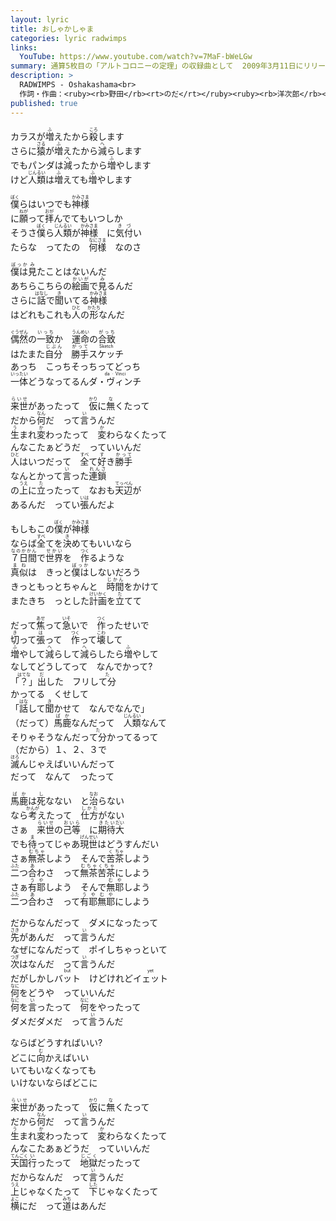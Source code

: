 ```yaml
---
layout: lyric
title: おしゃかしゃま
categories: lyric radwimps
links:
  YouTube: https://www.youtube.com/watch?v=7MaF-bWeLGw
summary: 通算5枚目の「アルトコロニーの定理」の収録曲として	2009年3月11日にリリースした。
description: >
  RADWIMPS - Oshakashama<br>
  作詞・作曲：<ruby><rb>野田</rb><rt>のだ</rt></ruby><ruby><rb>洋次郎</rb><rt>ようじろう</rt></ruby><br>
published: true
---
```


カラスが<ruby><rb>増</rb><rt>ふ</rt></ruby>えたから<ruby><rb>殺</rb><rt>ころ</rt></ruby>します<br>
さらに<ruby><rb>猿</rb><rt>さる</rt></ruby>が<ruby><rb>増</rb><rt>ふ</rt></ruby>えたから<ruby><rb>減</rb><rt>へ</rt></ruby>らします<br>
でもパンダは<ruby><rb>減</rb><rt>へ</rt></ruby>ったから<ruby><rb>増</rb><rt>ふ</rt></ruby>やします<br>
けど<ruby><rb>人類</rb><rt>じんるい</rt></ruby>は<ruby><rb>増</rb><rt>ふ</rt></ruby>えても<ruby><rb>増</rb><rt>ふ</rt></ruby>やします<br>

<ruby><rb>僕</rb><rt>ぼく</rt></ruby>らはいつでも<ruby><rb>神様</rb><rt>かみさま</rt></ruby><br>
に<ruby><rb>願</rb><rt>ねが</rt></ruby>って<ruby><rb>拝</rb><rt>おが</rt></ruby>んでてもいつしか<br>
そうさ<ruby><rb>僕</rb><rt>ぼく</rt></ruby>ら<ruby><rb>人類</rb><rt>じんるい</rt></ruby>が<ruby><rb>神様</rb><rt>かみさま</rt></ruby>　に<ruby><rb>気付</rb><rt>きづ</rt></ruby>い<br>
たらな　ってたの　<ruby><rb>何様</rb><rt>なにさま</rt></ruby>　なのさ<br>

<ruby><rb>僕は</rb><rt>ぼっか</rt></ruby><ruby><rb>見</rb><rt>み</rt></ruby>たことはないんだ<br>
あちらこちらの<ruby><rb>絵画</rb><rt>かいが</rt></ruby>で<ruby><rb>見</rb><rt>み</rt></ruby>るんだ<br>
さらに<ruby><rb>話</rb><rt>はなし</rt></ruby>で<ruby><rb>聞</rb><rt>き</rt></ruby>いてる<ruby><rb>神様</rb><rt>かみさま</rt></ruby><br>
はどれもこれも<ruby><rb>人</rb><rt>ひと</rt></ruby>の<ruby><rb>形</rb><rt>かたち</rt></ruby>なんだ<br>

<ruby><rb>偶然</rb><rt>ぐうぜん</rt></ruby>の<ruby><rb>一致</rb><rt>いっち</rt></ruby>か　<ruby><rb>運命</rb><rt>うんめい</rt></ruby>の<ruby><rb>合致</rb><rt>がっち</rt></ruby><br>
はたまた<ruby><rb>自分</rb><rt>じぶん</rt></ruby>　<ruby><rb>勝手</rb><rt>がって</rt></ruby><ruby><rb>スケッチ</rb><rt>Sketch</rt></ruby><br>
あっち　こっちそっちってどっち<br>
<ruby><rb>一体</rb><rt>いったい</rt></ruby>どうなってるん<ruby><rb>ダ・ヴィンチ</rb><rt>da&ensp;&middot;&ensp;Vinci</rt></ruby><br>

<ruby><rb>来世</rb><rt>らいせ</rt></ruby>があったって　<ruby><rb>仮</rb><rt>かり</rt></ruby>に<ruby><rb>無</rb><rt>な</rt></ruby>くたって<br>
だから<ruby><rb>何</rb><rt>なん</rt></ruby>だ　って<ruby><rb>言</rb><rt>い</rt></ruby>うんだ<br>
<ruby><rb>生</rb><rt>う</rt></ruby>まれ<ruby><rb>変</rb><rt>か</rt></ruby>わったって　<ruby><rb>変</rb><rt>か</rt></ruby>わらなくたって<br>
んなこたぁどうだ　っていいんだ<br>
<ruby><rb>人</rb><rt>ひと</rt></ruby>はいつだって　<ruby><rb>全</rb><rt>すべ</rt></ruby>て<ruby><rb>好</rb><rt>す</rt></ruby>き<ruby><rb>勝手</rb><rt>かって</rt></ruby><br>
なんとかって<ruby><rb>言</rb><rt>い</rt></ruby>った<ruby><rb>連鎖</rb><rt>れんさ</rt></ruby><br>
の<ruby><rb>上</rb><rt>うえ</rt></ruby>に<ruby><rb>立</rb><rt>た</rt></ruby>ったって　なおも<ruby><rb>天辺</rb><rt>てっぺん</rt></ruby>が<br>
あるんだ　ってい<ruby><rb>張</rb><rt>いは</rt></ruby>んだよ<br>

もしもこの<ruby><rb>僕</rb><rt>ぼく</rt></ruby>が<ruby><rb>神様</rb><rt>かみさま</rt></ruby><br>
ならば<ruby><rb>全</rb><rt>すべ</rt></ruby>てを<ruby><rb>決</rb><rt>き</rt></ruby>めてもいいなら<br>
<ruby><rb>７日間</rb><rt>なのかかん</rt></ruby>で<ruby><rb>世界</rb><rt>せかい</rt></ruby>を　<ruby><rb>作</rb><rt>つく</rt></ruby>るような<br>
<ruby><rb>真似</rb><rt>まね</rt></ruby>は　きっと<ruby><rb>僕は</rb><rt>ぼっか</rt></ruby>しないだろう<br>
きっともっとちゃんと　<ruby><rb>時間</rb><rt>じかん</rt></ruby>をかけて<br>
またきち　っとした<ruby><rb>計画</rb><rt>けいかく</rt></ruby>を<ruby><rb>立</rb><rt>た</rt></ruby>てて<br>

だって<ruby><rb>焦</rb><rt>あせ</rt></ruby>って<ruby><rb>急</rb><rt>いそ</rt></ruby>いで　<ruby><rb>作</rb><rt>つく</rt></ruby>ったせいで<br>
<ruby><rb>切</rb><rt>き</rt></ruby>って<ruby><rb>張</rb><rt>は</rt></ruby>って　<ruby><rb>作</rb><rt>つく</rt></ruby>って<ruby><rb>壊</rb><rt>こわ</rt></ruby>して<br>
<ruby><rb>増</rb><rt>ふ</rt></ruby>やして<ruby><rb>減</rb><rt>へ</rt></ruby>らして<ruby><rb>減</rb><rt>へ</rt></ruby>らしたら<ruby><rb>増</rb><rt>ふ</rt></ruby>やして<br>
なしてどうしてって　なんでかって?<br>
「<ruby><rb>？</rb><rt>はてな</rt></ruby>」<ruby><rb>出</rb><rt>だ</rt></ruby>した　フリし<ruby><rb>て分</rb><rt>た</rt></ruby><br>かってる　くせして<br>
「<ruby><rb>話</rb><rt>はな</rt></ruby>して<ruby><rb>聞</rb><rt>き</rt></ruby>かせて　なんでなんで」<br>（だって）<ruby><rb>馬鹿</rb><rt>ばか</rt></ruby>なんだって　<ruby><rb>人類</rb><rt>じんるい</rt></ruby>なんて<br>そりゃそうなんだっ<ruby><rb>て分</rb><rt>た</rt></ruby>かってるって<br>（だから）１、２、３で<br><ruby><rb>滅</rb><rt>ほろ</rt></ruby>んじゃえばいいんだって<br>
だって　なんて　ったって<br>

<ruby><rb>馬鹿</rb><rt>ばか</rt></ruby>は<ruby><rb>死</rb><rt>し</rt></ruby>なない　と<ruby><rb>治</rb><rt>なお</rt></ruby>らない<br>
なら<ruby><rb>考</rb><rt>かんが</rt></ruby>えたって　<ruby><rb>仕方</rb><rt>しかた</rt></ruby>がない<br>
さぁ　<ruby><rb>来世</rb><rt>らいせ</rt></ruby>の<ruby><rb>己等</rb><rt>おいら</rt></ruby>　に<ruby><rb>期待</rb><rt>きたい</rt></ruby><ruby><rb>大</rb><rt>だい</rt></ruby><br>
でも<ruby><rb>待</rb><rt>ま</rt></ruby>ってじゃあ<ruby><rb>現世</rb><rt>げんせい</rt></ruby>はどうすんだい<br>
さぁ<ruby><rb>無茶</rb><rt>むちゃ</rt></ruby>しよう　そんで<ruby><rb>苦</rb><rt>く</rt></ruby><ruby><rb>茶</rb><rt>ちゃ</rt></ruby>しよう<br>
<ruby><rb>二</rb><rt>ふた</rt></ruby>つ<ruby><rb>合</rb><rt>あ</rt></ruby>わさ　って<ruby><rb>無茶苦茶</rb><rt>むちゃくちゃ</rt></ruby>にしよう<br>
さぁ<ruby><rb>有耶</rb><rt>うや</rt></ruby>しよう　そんで<ruby><rb>無耶</rb><rt>むや</rt></ruby>しよう<br>
<ruby><rb>二</rb><rt>ふた</rt></ruby>つ<ruby><rb>合</rb><rt>あ</rt></ruby>わさ　って<ruby><rb>有耶無耶</rb><rt>うやむや</rt></ruby>にしよう<br>

だからなんだって　ダメになったって<br>
<ruby><rb>先</rb><rt>さき</rt></ruby>があんだ　って<ruby><rb>言</rb><rt>い</rt></ruby>うんだ<br>
なぜになんだって　ポイしちゃっといて<br>
<ruby><rb>次</rb><rt>つぎ</rt></ruby>はなんだ　って<ruby><rb>言</rb><rt>い</rt></ruby>うんだ<br>
だがしかし<ruby><rb>バット</rb><rt>but</rt></ruby>　けどけれど<ruby><rb>イェット</rb><rt>yet</rt></ruby><br>
<ruby><rb>何</rb><rt>なに</rt></ruby>をどうや　っていいんだ<br>
<ruby><rb>何</rb><rt>なに</rt></ruby>を<ruby><rb>言</rb><rt>い</rt></ruby>ったって　<ruby><rb>何</rb><rt>なに</rt></ruby>をやったって<br>
ダメだダメだ　って<ruby><rb>言</rb><rt>い</rt></ruby>うんだ<br>

ならばどうすればいい?<br>
どこに<ruby><rb>向</rb><rt>む</rt></ruby>かえばいい<br>
いてもいなくなっても<br>いけないならばどこに<br>

<ruby><rb>来世</rb><rt>らいせ</rt></ruby>があったって　<ruby><rb>仮</rb><rt>かり</rt></ruby>に<ruby><rb>無</rb><rt>な</rt></ruby>くたって<br>
だから<ruby><rb>何</rb><rt>なん</rt></ruby>だ　って<ruby><rb>言</rb><rt>い</rt></ruby>うんだ<br>
<ruby><rb>生</rb><rt>う</rt></ruby>まれ<ruby><rb>変</rb><rt>か</rt></ruby>わったって　<ruby><rb>変</rb><rt>か</rt></ruby>わらなくたって<br>
んなこたあぁどうだ　っていいんだ<br>
<ruby><rb>天国</rb><rt>てんごく</rt></ruby><ruby><rb>行</rb><rt>い</rt></ruby>ったって　<ruby><rb>地獄</rb><rt>じごく</rt></ruby>だったって<br>
だからなんだ　って<ruby><rb>言</rb><rt>い</rt></ruby>うんだ<br>
<ruby><rb>上</rb><rt>うえ</rt></ruby>じゃなくたって　<ruby><rb>下</rb><rt>した</rt></ruby>じゃなくたって<br>
<ruby><rb>横</rb><rt>よこ</rt></ruby>にだ　って<ruby><rb>道</rb><rt>みち</rt></ruby>はあんだ

